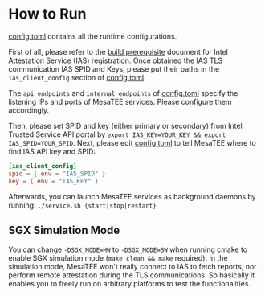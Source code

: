 # How to Run

[config.toml](../config.toml) contains all the runtime configurations.

First of all, please refer to the [build
prerequisite](how_to_build.md#prerequisite) document for Intel Attestation
Service (IAS) registration. Once obtained the IAS TLS communication
IAS SPID and Keys, please put their paths in the ``ias_client_config`` section of
[config.toml](../config.toml).  

The ``api_endpoints`` and ``internal_endpoints``  of
[config.toml](../config.toml) specify the listening IPs and ports of MesaTEE
services. Please configure them accordingly.

Then, please set SPID and key (either primary or secondary) from Intel Trusted
Service API portal by ``export IAS_KEY=YOUR_KEY && export IAS_SPID=YOUR_SPID``.
Next, please edit [config.toml](../config.toml) to tell MesaTEE where to find
IAS API key and SPID:

```toml
[ias_client_config]
spid = { env = "IAS_SPID" }
key = { env = "IAS_KEY" }
```

Afterwards, you can launch MesaTEE services as background daemons by running:
``./service.sh {start|stop|restart}``

## SGX Simulation Mode

You can change ``-DSGX_MODE=HW`` to ``-DSGX_MODE=SW`` when running cmake to enable SGX
simulation mode (``make clean && make`` required).
In the simulation mode, MesaTEE won't really connect to IAS to fetch reports,
nor perform remote attestation during the TLS communications. So basically it
enables you to freely run on arbitrary platforms to test the functionalities.
